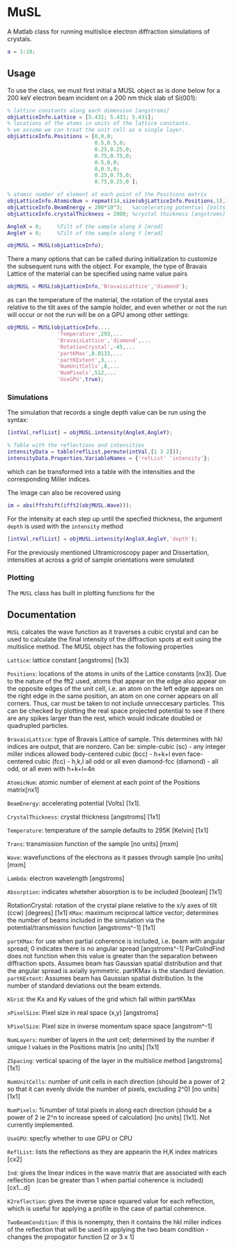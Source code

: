 # MuSL

A Matlab class for running multislice electron diffraction simulations of crystals.

````matlab
a = 1:10;
````

## Usage

To use the class, we must first initial a MUSL object as is done below for a 200 keV electron beam incident on a 200 nm thick slab of Si(001):

````matlab
% lattice constants along each dimension [angstroms]
objLatticeInfo.Lattice = [5.431; 5.431; 5.431]; 
% locations of the atoms in units of the lattice constants.
% we assume we can treat the unit cell as a single layer.
objLatticeInfo.Positions = [0,0,0;              
                            0.5,0.5,0;         
                            0.25,0.25,0;
                            0.75,0.75,0;
                            0.5,0,0;
                            0,0.5,0;
                            0.25,0.75,0;
                            0.75,0.25,0 ];

% atomic number of element at each point of the Positions matrix
objLatticeInfo.AtomicNum = repmat(14,size(objLatticeInfo.Positions,1),1);
objLatticeInfo.BeamEnergy = 200*10^3;   %accelerating potential [Volts]
objLatticeInfo.crystalThickness = 2000; %crystal thickness [angstroms]

AngleX = 0;     %Tilt of the sample along X [mrad]
AngleY = 0;     %Tilt of the sample along Y [mrad]

objMUSL = MUSL(objLatticeInfo);
````

There a many options that can be called during initialization to customize the subsequent runs with the object. For example, the type of Bravais Lattice of the material can be specified using name value pairs

````matlab
objMUSL = MUSL(objLatticeInfo,'BravaisLattice','diamond');
````

as can the temperature of the material, the rotation of the crystal axes relative to the tilt axes of the sample holder, and even whether or not the run will occur or not the run will be on a GPU among other settings:

````matlab
objMUSL = MUSL(objLatticeInfo,...
                'Temperature',293,...
                'BravaisLattice','diamond',...
                'RotationCrystal',-45,...
                'partKMax',0.0133,...
                'partKExtent',3,...
                'NumUnitCells',8,...
                'NumPixels',512,...
                'UseGPU',true);
````

### Simulations

The simulation that records a single depth value can be run using the syntax:

````matlab
[intVal,reflList] = objMUSL.intensity(AngleX,AngleY);

% Table with the reflections and intensities
intensityData = table(reflList,permute(intVal,[1 3 2]));
intensityData.Properties.VariableNames = {'relList' 'intensity'};
````
which can be transformed into a table with the intensities and the corresponding Miller indices.

The image can also be recovered using 

````matlab
im = abs(fftshift(ifft2(objMUSL.Wave)));
````

For the intensity at each step up until the specfied thickness, the argument `depth` is used with the `intensity` method

````matlab
[intVal,reflList] = objMUSL.intensity(AngleX,AngleY,'depth');
````

For the previously mentioned Ultramicroscopy paper and Dissertation, intensities at across a grid of sample orientations were simulated

### Plotting

The `MUSL` class has built in plotting functions for the 

## Documentation

`MUSL` calcates the wave function as it traverses a cubic crystal and can
  be used to calculate the final intensity of the diffraction spots at
  exit using the multislice method. The MUSL object has the following 
  properties

  `Lattice`: lattice constant [angstroms] [1x3]
  
  `Positions`: locations of the atoms in units of the Lattice constants
      [nx3]. Due to the nature of the fft2 used, atoms that appear on the
      edge also appear on the opposite edges of the unit cell, i.e. an
      atom on the left edge appears on the right edge in the same
      position, an atom on one corner appears on all corners. Thus, car
      must be taken to not include unneccesary particles. This can be
      checked by plotting the real space projected potential to see if 
      there are any spikes larger than the rest, which would indicate
      doubled or quadrupled particles.
      
  `BravaisLattice`: type of Bravais Lattice of sample. This determines with 
      hkl indices are output, that are nonzero. Can be:
          simple-cubic (sc) - any integer miller indices allowed
          body-centered cubic (bcc) - h+k+l even
          face-centered cubic (fcc) - h,k,l all odd or all even
          diamond-fcc (diamond) - all odd, or all even with h+k+l=4n
          
  `AtomicNum`: atomic number of element at each point of the Positions 
      matrix[nx1]
      
  `BeamEnergy`: accelerating potential [Volts] [1x1].
  
  `CrystalThickness`: crystal thickness [angstroms] [1x1]
  
  `Temperature`: temperature of the sample defaults to 295K [Kelvin] [1x1]
  
  `Trans`: transmission function of the sample [no units] [mxm]
  
  `Wave`: wavefunctions of the electrons as it passes through sample [no
      units] [mxm]
      
  `Lambda`: electron wavelength [angstroms]
  
  `Absorption`: indicates wheteher absorption is to be included [boolean]
      [1x1]
      
  RotationCrystal: rotation of the crystal plane relative to the x/y axes
      of tilt (ccw) [degrees] [1x1]
  `KMax`: maximum reciprocal lattice vector; determines the number of beams 
      included in the simulation via the potential/transmission function 
      [angstroms^-1] [1x1]
      
  `partKMax`: for use when partial coherence is included, i.e. beam with 
      angular spread; 0 indicates there is no angular spread [angstroms^-1]
      ParCoIndFind does not function when this value is greater than the
      separation between diffraction spots. Assumes beam has Gaussian
      spatial distribution and that the angular spread is axially 
      symmetric. partKMax is the standard deviation.
  `partKExtent`: Assumes beam has Gaussian spatial distribution. Is the
      number of standard deviations out the beam extends. 
      
  `KGrid`: the Kx and Ky values of the grid which fall within partKMax
  
  `xPixelSize`: Pixel size in real space (x,y) [angstroms]
  
  `kPixelSize`: Pixel size in inverse momentum space space [angstrom^-1]
  
  `NumLayers`: number of layers in the unit cell; determined by the number
      if unique l values in the Positions matrix [no units] [1x1]
      
  `ZSpacing`: vertical spacing of the layer in the multislice method
      [angstroms] [1x1]

  `NumUnitCells`: number of unit cells in each direction (should be a 
      power of 2 so that it can evenly divide the number of pixels,
      excluding 2^0) [no units] [1x1]
      
  `NumPixels`: %number of total pixels in along each direction (should be 
      a power of 2 ie 2^n to increase speed of calculation) [no units]
      [1x1]. Not currently implemented.
      
  `UseGPU`: specfiy whether to use GPU or CPU
  
  `ReflList`: lists the reflections as they are appearin the H,K index
      matrices [cx2]
      
  `Ind`: gives the linear indices in the wave matrix that are associated
      with each reflection (can be greater than 1 when partial coherence
      is included) [cx1...d]
      
  `K2reflection`: gives the inverse space squared value for each
      reflection, which is useful for applying a profile in the case of
      partial coherence.
      
  `TwoBeamCondition`: if this is nonempty, then it contains the hkl miller
      indices of the reflection that will be used in applying the two
      beam condition - changes the propogator function [2 or 3 x 1]
